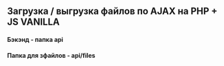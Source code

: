 ## Загрузка / выгрузка файлов по AJAX на PHP + JS VANILLA
#### Бэкэнд - папка api
#### Папка для зфайлов - api/files
